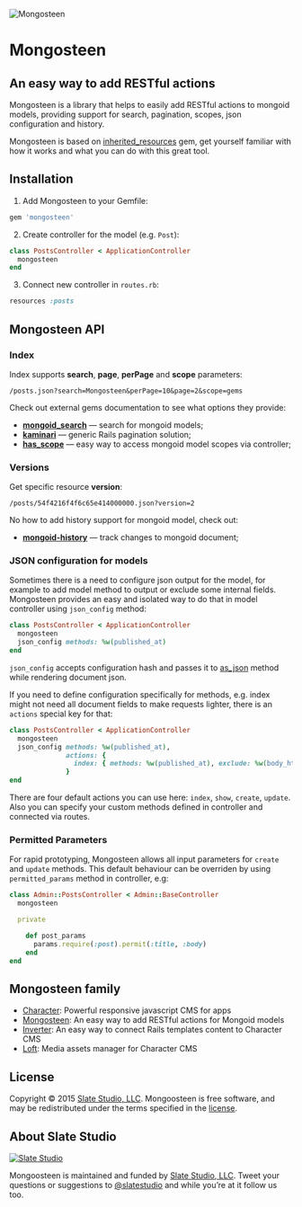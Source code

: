 ![Mongosteen](https://slate-git-images.s3-us-west-1.amazonaws.com/mongosteen.png)

# Mongosteen


## An easy way to add RESTful actions

Mongosteen is a library that helps to easily add RESTful actions to mongoid models, providing support for search, pagination, scopes, json configuration and history.

Mongosteen is based on [inherited_resources](https://github.com/josevalim/inherited_resources) gem, get yourself familiar with how it works and what you can do with this great tool.


## Installation

1. Add Mongosteen to your Gemfile:

  ```ruby
  gem 'mongosteen'
  ```

2. Create controller for the model (e.g. ```Post```):

  ```ruby
  class PostsController < ApplicationController
    mongosteen
  end
  ```

3. Connect new controller in ```routes.rb```:

  ```ruby
  resources :posts
  ```


## Mongosteen API

### Index

Index supports **search**, **page**, **perPage** and **scope** parameters:

  ```
  /posts.json?search=Mongosteen&perPage=10&page=2&scope=gems
  ```
Check out external gems documentation to see what options they provide:

- **[mongoid_search](https://github.com/mauriciozaffari/mongoid_search)** — search for mongoid models;
- **[kaminari](https://github.com/amatsuda/kaminari)** — generic Rails pagination solution;
- **[has_scope](https://github.com/plataformatec/has_scope)** — easy way to access mongoid model scopes via controller;


### Versions

Get specific resource **version**:

  ```
  /posts/54f4216f4f6c65e414000000.json?version=2
  ```

No how to add history support for mongoid model, check out:

- **[mongoid-history](https://github.com/aq1018/mongoid-history)** — track changes to mongoid document;


### JSON configuration for models

Sometimes there is a need to configure json output for the model, for example to add model method to output or exclude some internal fields. Mongosteen provides an easy and isolated way to do that in model controller using ```json_config``` method:

  ```ruby
  class PostsController < ApplicationController
    mongosteen
    json_config methods: %w(published_at)
  end
  ```

```json_config``` accepts configuration hash and passes it to [as_json](http://apidock.com/rails/ActiveResource/Base/as_json) method while rendering document json.

If you need to define configuration specifically for methods, e.g. index might not need all document fields to make requests lighter, there is an `actions` special key for that:

```ruby
class PostsController < ApplicationController
  mongosteen
  json_config methods: %w(published_at),
              actions: {
                index: { methods: %w(published_at), exclude: %w(body_html) }
              }
end
```

There are four default actions you can use here: `index`, `show`, `create`, `update`. Also you can specify your custom methods defined in controller and connected via routes.

### Permitted Parameters

For rapid prototyping, Mongosteen allows all input parameters for ```create``` and ```update``` methods. This default behaviour can be overriden by using ```permitted_params``` method in controller, e.g:

  ```ruby
  class Admin::PostsController < Admin::BaseController
    mongosteen

    private

      def post_params
        params.require(:post).permit(:title, :body)
      end
  end
  ```


## Mongosteen family

- [Character](https://github.com/slate-studio/chr): Powerful responsive javascript CMS for apps
- [Mongosteen](https://github.com/slate-studio/mongosteen): An easy way to add RESTful actions for Mongoid models
- [Inverter](https://github.com/slate-studio/inverter): An easy way to connect Rails templates content to Character CMS
- [Loft](https://github.com/slate-studio/loft): Media assets manager for Character CMS


## License

Copyright © 2015 [Slate Studio, LLC](http://slatestudio.com). Mongoosteen is free software, and may be redistributed under the terms specified in the [license](LICENSE.md).


## About Slate Studio

[![Slate Studio](https://slate-git-images.s3-us-west-1.amazonaws.com/slate.png)](http://slatestudio.com)

Mongoosteen is maintained and funded by [Slate Studio, LLC](http://slatestudio.com). Tweet your questions or suggestions to [@slatestudio](https://twitter.com/slatestudio) and while you’re at it follow us too.
